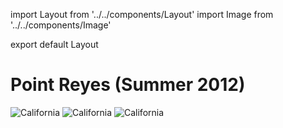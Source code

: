 import Layout from '../../components/Layout'
import Image from '../../components/Image'

export default Layout

# Point Reyes (Summer 2012)

<Image src="/california/63910023.jpg" alt="California" />
<Image src="/california/63910001.jpg" alt="California" />
<Image src="/california/63920006.jpg" alt="California" />
